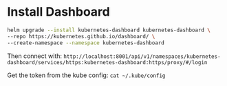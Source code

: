 # Install Dashboard

```sh
helm upgrade --install kubernetes-dashboard kubernetes-dashboard \
--repo https://kubernetes.github.io/dashboard/ \
--create-namespace --namespace kubernetes-dashboard
```

Then connect with:
`http://localhost:8001/api/v1/namespaces/kubernetes-dashboard/services/https:kubernetes-dashboard:https/proxy/#/login`

Get the token from the kube config:
`cat ~/.kube/config`